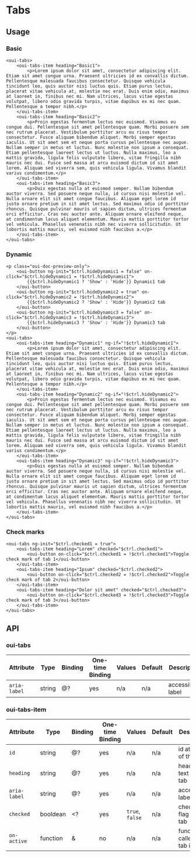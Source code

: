 # Tabs

<component-status cx-design="complete" ux="rc"></component-status>

## Usage

### Basic

```html:preview
<oui-tabs>
    <oui-tabs-item heading="Basic1">
        <p>Lorem ipsum dolor sit amet, consectetur adipiscing elit. Etiam sit amet congue urna. Praesent ultricies id ex convallis dictum. Pellentesque malesuada faucibus consectetur. Quisque vehicula tincidunt leo, quis auctor nisi luctus quis. Etiam purus lectus, placerat vitae vehicula at, molestie nec erat. Duis enim odio, maximus at laoreet in, finibus nec mi. Nam ultrices, lacus vitae egestas volutpat, libero odio gravida turpis, vitae dapibus ex mi nec quam. Pellentesque a tempor nibh.</p>
    </oui-tabs-item>
    <oui-tabs-item heading="Basic2">
        <p>Proin egestas fermentum lectus nec euismod. Vivamus eu congue dui. Pellentesque sit amet pellentesque quam. Morbi posuere sem nec rutrum placerat. Vestibulum porttitor arcu eu risus tempor consectetur. Fusce aliquam bibendum aliquet. Morbi semper egestas iaculis. Ut sit amet sem et neque porta cursus pellentesque nec augue. Nullam semper in metus et luctus. Nunc molestie non ipsum a consequat. Etiam pellentesque laoreet lectus ut luctus. Nulla maximus, leo a mattis gravida, ligula felis vulputate libero, vitae fringilla nibh mauris nec dui. Fusce sed massa at arcu euismod dictum id sit amet lorem. Aliquam sed viverra sem, quis vehicula ligula. Vivamus blandit varius condimentum.</p>
    </oui-tabs-item>
    <oui-tabs-item heading="Basic3">
        <p>Duis egestas nulla at euismod semper. Nullam bibendum auctor viverra. Sed posuere neque nulla, id cursus nisi molestie vel. Nulla ornare elit sit amet congue faucibus. Aliquam eget lorem id justo ornare pretium in sit amet lectus. Sed maximus odio id porttitor rhoncus. Quisque pulvinar mauris ut sapien dictum, ultrices fermentum orci efficitur. Cras nec auctor ante. Aliquam ornare eleifend neque, at condimentum lacus aliquet elementum. Mauris mattis porttitor tortor vel vehicula. Phasellus venenatis nibh nec viverra sollicitudin. Ut lobortis mattis mauris, vel euismod nibh faucibus a.</p>
    </oui-tabs-item>
</oui-tabs>
```

### Dynamic

```html:preview
<p class="oui-doc-preview-only">
    <oui-button ng-init="$ctrl.hideDynamic1 = false" on-click="$ctrl.hideDynamic1 = !$ctrl.hideDynamic1">
        {{$ctrl.hideDynamic1 ? 'Show' : 'Hide'}} Dynamic1 tab
    </oui-button>
    <oui-button ng-init="$ctrl.hideDynamic2 = true" on-click="$ctrl.hideDynamic2 = !$ctrl.hideDynamic2">
        {{$ctrl.hideDynamic2 ? 'Show' : 'Hide'}} Dynamic2 tab
    </oui-button>
    <oui-button ng-init="$ctrl.hideDynamic3 = false" on-click="$ctrl.hideDynamic3 = !$ctrl.hideDynamic3">
        {{$ctrl.hideDynamic3 ? 'Show' : 'Hide'}} Dynamic3 tab
    </oui-button>
</p>
<oui-tabs>
    <oui-tabs-item heading="Dynamic1" ng-if="!$ctrl.hideDynamic1">
        <p>Lorem ipsum dolor sit amet, consectetur adipiscing elit. Etiam sit amet congue urna. Praesent ultricies id ex convallis dictum. Pellentesque malesuada faucibus consectetur. Quisque vehicula tincidunt leo, quis auctor nisi luctus quis. Etiam purus lectus, placerat vitae vehicula at, molestie nec erat. Duis enim odio, maximus at laoreet in, finibus nec mi. Nam ultrices, lacus vitae egestas volutpat, libero odio gravida turpis, vitae dapibus ex mi nec quam. Pellentesque a tempor nibh.</p>
    </oui-tabs-item>
    <oui-tabs-item heading="Dynamic2" ng-if="!$ctrl.hideDynamic2">
        <p>Proin egestas fermentum lectus nec euismod. Vivamus eu congue dui. Pellentesque sit amet pellentesque quam. Morbi posuere sem nec rutrum placerat. Vestibulum porttitor arcu eu risus tempor consectetur. Fusce aliquam bibendum aliquet. Morbi semper egestas iaculis. Ut sit amet sem et neque porta cursus pellentesque nec augue. Nullam semper in metus et luctus. Nunc molestie non ipsum a consequat. Etiam pellentesque laoreet lectus ut luctus. Nulla maximus, leo a mattis gravida, ligula felis vulputate libero, vitae fringilla nibh mauris nec dui. Fusce sed massa at arcu euismod dictum id sit amet lorem. Aliquam sed viverra sem, quis vehicula ligula. Vivamus blandit varius condimentum.</p>
    </oui-tabs-item>
    <oui-tabs-item heading="Dynamic3" ng-if="!$ctrl.hideDynamic3">
        <p>Duis egestas nulla at euismod semper. Nullam bibendum auctor viverra. Sed posuere neque nulla, id cursus nisi molestie vel. Nulla ornare elit sit amet congue faucibus. Aliquam eget lorem id justo ornare pretium in sit amet lectus. Sed maximus odio id porttitor rhoncus. Quisque pulvinar mauris ut sapien dictum, ultrices fermentum orci efficitur. Cras nec auctor ante. Aliquam ornare eleifend neque, at condimentum lacus aliquet elementum. Mauris mattis porttitor tortor vel vehicula. Phasellus venenatis nibh nec viverra sollicitudin. Ut lobortis mattis mauris, vel euismod nibh faucibus a.</p>
    </oui-tabs-item>
</oui-tabs>
```

### Check marks

```html:preview
<oui-tabs ng-init="$ctrl.checked1 = true">
    <oui-tabs-item heading="Lorem" checked="$ctrl.checked1">
        <oui-button on-click="$ctrl.checked1 = !$ctrl.checked1">Toggle check mark of tab 1</oui-button>
    </oui-tabs-item>
    <oui-tabs-item heading="Ipsum" checked="$ctrl.checked2">
        <oui-button on-click="$ctrl.checked2 = !$ctrl.checked2">Toggle check mark of tab 2</oui-button>
    </oui-tabs-item>
    <oui-tabs-item heading="Dolor sit amet" checked="$ctrl.checked3">
        <oui-button on-click="$ctrl.checked3 = !$ctrl.checked3">Toggle check mark of tab 3</oui-button>
    </oui-tabs-item>
</oui-tabs>
```

## API

### oui-tabs

| Attribute     | Type      | Binding   | One-time Binding  | Values            | Default   | Description
| ----          | ----      | ----      | ----              | ----              | ----      | ----
| `aria-label`  | string    | @?        | yes               | n/a               | n/a       | accessibility label

### oui-tabs-item

| Attribute     | Type      | Binding   | One-time Binding  | Values            | Default   | Description
| ----          | ----      | ----      | ----              | ----              | ----      | ----
| `id`          | string    | @?        | yes               | n/a               | n/a       | id attribute of the panel
| `heading`     | string    | @?        | yes               | n/a               | n/a       | heading text of the tab
| `aria-label`  | string    | @?        | yes               | n/a               | n/a       | accessibility label
| `checked`     | booldean  | <?        | yes               | `true`, `false`   | n/a       | check mark flag of the tab
| `on-active`   | function  | &         | no                | n/a               | n/a       | function called when tab is active
